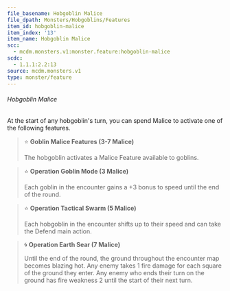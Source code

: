 ```yaml
---
file_basename: Hobgoblin Malice
file_dpath: Monsters/Hobgoblins/Features
item_id: hobgoblin-malice
item_index: '13'
item_name: Hobgoblin Malice
scc:
  - mcdm.monsters.v1:monster.feature:hobgoblin-malice
scdc:
  - 1.1.1:2.2:13
source: mcdm.monsters.v1
type: monster/feature
---
```


###### Hobgoblin Malice

At the start of any hobgoblin's turn, you can spend Malice to activate one of the following features.

<!-- -->
> ⭐️ **Goblin Malice Features (3-7 Malice)**
>
> The hobgoblin activates a Malice Feature available to goblins.

<!-- -->
> ⭐️ **Operation Goblin Mode (3 Malice)**
>
> Each goblin in the encounter gains a +3 bonus to speed until the end of the round.

<!-- -->
> ⭐️ **Operation Tactical Swarm (5 Malice)**
>
> Each hobgoblin in the encounter shifts up to their speed and can take the Defend main action.

<!-- -->
> 🌀 **Operation Earth Sear (7 Malice)**
>
> Until the end of the round, the ground throughout the encounter map becomes blazing hot. Any enemy takes 1 fire damage for each square of the ground they enter. Any enemy who ends their turn on the ground has fire weakness 2 until the start of their next turn.
